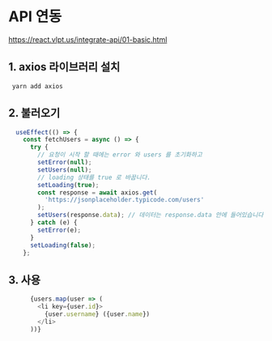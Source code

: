# API 연동

https://react.vlpt.us/integrate-api/01-basic.html 

## 1. axios 라이브러리 설치
```shell
 yarn add axios
```

## 2. 불러오기
```javascript
  useEffect(() => {
    const fetchUsers = async () => {
      try {
        // 요청이 시작 할 때에는 error 와 users 를 초기화하고
        setError(null);
        setUsers(null);
        // loading 상태를 true 로 바꿉니다.
        setLoading(true);
        const response = await axios.get(
          'https://jsonplaceholder.typicode.com/users'
        );
        setUsers(response.data); // 데이터는 response.data 안에 들어있습니다.
      } catch (e) {
        setError(e);
      }
      setLoading(false);
    };
```

## 3. 사용
```javascript
      {users.map(user => (
        <li key={user.id}>
          {user.username} ({user.name})
        </li>
      ))}
```

